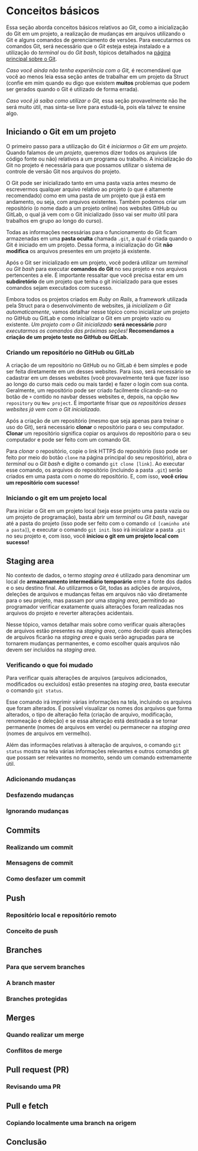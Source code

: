 # Conceitos básicos

Essa seção aborda conceitos básicos relativos ao Git, como a inicialização do Git em um projeto, a realização de mudanças em arquivos utilizando o Git e alguns comandos de gerenciamento de versões. Para executarmos os comandos Git, será necessário que o *Git* esteja esteja instalado e a utilização do *terminal* ou do *Git bash*, tópicos detalhados na [página principal sobre o Git](README.md).

*Caso você ainda não tenha experiência com o Git,* é recomendável que você ao menos leia essa seção antes de trabalhar em um projeto da Struct \(confie em mim quando eu digo que existem **muitos** problemas que podem ser gerados quando o Git é utilizado de forma errada\).

*Caso você já saiba como utilizar o Git,* essa seção provavelmente não lhe será muito útil, mas sinta-se livre para estudá-la, pois ela talvez te ensine algo.

## Iniciando o Git em um projeto

O primeiro passo para a utilização do Git é *iniciarmos o Git em um projeto.* Quando falamos de um *projeto*, queremos dizer todos os arquivos \(de código fonte ou não\) relativos a um programa ou trabalho. A inicialização do Git no projeto é necessária para que possamos utilizar o sistema de controle de versão Git nos arquivos do projeto.

O Git pode ser inicializado tanto em uma pasta vazia antes mesmo de escrevermos qualquer arquivo relativo ao projeto \(o que é altamente recomendado\) como em uma pasta de um projeto que já está em andamento, ou seja, com arquivos existentes. Também podemos criar um repositório \(o nome dado a um projeto online\) nos websites GitHub ou GitLab, o qual já vem com o Git inicializado \(isso vai ser *muito* útil para trabalhos em grupo ao longo do curso\).

Todas as informações necessárias para o funcionamento do Git ficam armazenadas em uma **pasta oculta** chamada `.git`, a qual é criada quando o Git é iniciado em um projeto. Dessa forma, a inicialização do Git **não modifica** os arquivos presentes em um projeto já existente.

Após o Git ser inicializado em um projeto, você poderá utilizar um *terminal* ou *Git bash* para executar **comandos do Git** no seu projeto e nos arquivos pertencentes a ele. É importante ressaltar que você precisa estar em um **subdiretório** de um projeto que tenha o git inicializado para que esses comandos sejam executados com sucesso.

Embora todos os projetos criados em *Ruby on Rails*, a framework utilizada pela Struct para o desenvolvimento de websites, já *inicializem o Git automaticamente*, vamos detalhar nesse tópico como inicializar um projeto no GitHub ou GitLab e como inicializar o Git em um projeto vazio ou existente. *Um projeto com o Git inicializado* **será necessário** *para executarmos os comandos das próximas seções!* **Recomendamos a criação de um projeto teste no GitHub ou GitLab.**

### Criando um repositório no GitHub ou GitLab

A criação de um repositório no GitHub ou no GitLab é bem simples e pode ser feita diretamente em um desses websites. Para isso, será necessário se cadastrar em um desses websites \(você provavelmente terá que fazer isso ao longo do curso mais cedo ou mais tarde\) e fazer o login com sua conta. Geralmente, um repositório pode ser criado facilmente clicando-se no botão de `+` contido no navbar desses websites e, depois, na opção `New repository` ou `New project`. É importante frisar que *os repositórios desses websites já vem com o Git inicializado.*

Após a criação de um repositório \(mesmo que seja apenas para treinar o uso do Git\), será  necessário **clonar** o repositório para o seu computador. **Clonar** um repositório significa copiar os arquivos do repositório para o seu computador e pode ser feito com um comando Git.

Para *clonar* o repositório, copie o link HTTPS do repositório \(isso pode ser feito por meio do botão `clone` na página principal do seu repositório\), abra o *terminal* ou o *Git bash* e digite o comando `git clone [link]`. Ao executar esse comando, os arquivos do repositório \(incluindo a pasta `.git`\) serão criados em uma pasta com o nome do repositório. E, com isso, **você criou um repositório com sucesso!**  

### Iniciando o git em um projeto local

Para iniciar o Git em um projeto local \(seja esse projeto uma pasta vazia ou um projeto de programação\), basta abrir um *terminal* ou *Git bash*, navegar até a pasta do projeto \(isso pode ser feito com o comando `cd [caminho até a pasta]`\), e executar o comando `git init`. Isso irá inicializar a pasta `.git` no seu projeto e, com isso, você **iniciou o git em um projeto local com sucesso!**

## Staging area

No contexto de dados, o termo *staging area* é utilizado para denominar um local de **armazenamento intermediário temporário** entre a fonte dos dados e o seu destino final. Ao utilizarmos o Git, todas as adições de arquivos, deleções de arquivos e mudanças feitas em arquivos não vão diretamente para o seu projeto, mas passam por uma *staging area*, permitindo ao programador verificar exatamente quais alterações foram realizadas nos arquivos do projeto e reverter alterações acidentais.

Nesse tópico, vamos detalhar mais sobre como verificar quais alterações de arquivos estão presentes na *staging area*, como decidir quais alterações de arquivos ficarão na *staging area* e quais serão agrupadas para se tornarem mudanças permanentes, e como escolher quais arquivos não devem ser incluídos na *staging area*.

### Verificando o que foi mudado

Para verificar quais alterações de arquivos \(arquivos adicionados, modificados ou excluídos\) estão presentes na *staging area*, basta executar o comando `git status`.

Esse comando irá imprimir várias informações na tela, incluindo os arquivos que foram alterados. É possível visualizar os nomes dos arquivos que forma alterados, o tipo de alteração feita \(criação de arquivo, modificação, renomeação e deleção\) e se essa alteração está destinada a se tornar permanente \(nomes de arquivos em verde\) ou permanecer na *staging area* \(nomes de arquivos em vermelho\).

Além das informações relativas à alteração de arquivos, o comando `git status` mostra na tela várias informações relevantes e outros comandos git que possam ser relevantes no momento, sendo um comando extremamente útil.

### Adicionando mudanças

### Desfazendo mudanças

### Ignorando mudanças

## Commits

### Realizando um commit

### Mensagens de commit

### Como desfazer um commit

## Push

### Repositório local e repositório remoto

### Conceito de push

## Branches

### Para que servem branches

### A branch master

### Branches protegidas

## Merges

### Quando realizar um merge

### Conflitos de merge

## Pull request (PR)

### Revisando uma PR

## Pull e fetch

### Copiando localmente uma branch na origem

## Conclusão
